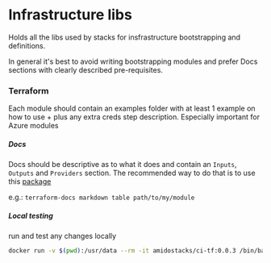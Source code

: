 # Infrastructure libs

Holds all the libs used by stacks for insfrastructure bootstrapping and definitions. 

In general it's best to avoid writing bootstrapping modules and prefer Docs sections with clearly described pre-requisites.

### Terraform

Each module should contain an examples folder with at least 1 example on how to use + plus any extra creds step description. 
Especially important for Azure modules

##### Docs

Docs should be descriptive as to what it does and contain an `Inputs`, `Outputs` and `Providers` section. The recommended way to do that is to use this [package](https://github.com/segmentio/terraform-docs)

e.g.: `terraform-docs markdown table path/to/my/module`


##### Local testing
run and test any changes locally
```bash
docker run -v $(pwd):/usr/data --rm -it amidostacks/ci-tf:0.0.3 /bin/bash
```
